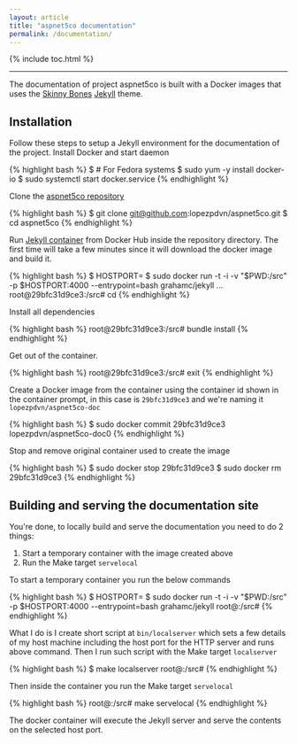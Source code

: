 ```yaml
---
layout: article
title: "aspnet5co documentation"
permalink: /documentation/
---
```


{% include toc.html %}

- - -

The documentation of project aspnet5co is built with a Docker images that uses
the [Skinny Bones](http://mmistakes.github.io/skinny-bones-jekyll)
[Jekyll](http://jekyllrb.com) theme.

## Installation

Follow these steps to setup a Jekyll environment for the documentation of the
project. Install Docker and start daemon

{% highlight bash %}
$ # For Fedora systems
$ sudo yum -y install docker-io
$ sudo systemctl start docker.service
{% endhighlight %}

Clone the [aspnet5co repository](https://github.com/lopezpdvn/aspnet5co)

{% highlight bash %}
$ git clone git@github.com:lopezpdvn/aspnet5co.git
$ cd aspnet5co
{% endhighlight %}

Run [Jekyll container](https://github.com/grahamc/docker-jekyll) from Docker
Hub inside the repository directory. The first time will take a few minutes
since it will download the docker image and build it.

{% highlight bash %}
$ HOSTPORT=<host port number>
$ sudo docker run -t -i -v "$PWD:/src" -p $HOSTPORT:4000 --entrypoint=bash grahamc/jekyll
...
root@29bfc31d9ce3:/src# cd
{% endhighlight %}

Install all dependencies

{% highlight bash %}
root@29bfc31d9ce3:/src# bundle install
{% endhighlight %}

Get out of the container.

{% highlight bash %}
root@29bfc31d9ce3:/src# exit
{% endhighlight %}

Create a Docker image from the container using the container id shown in the
container prompt, in this case is `29bfc31d9ce3` and we're naming it
`lopezpdvn/aspnet5co-doc`

{% highlight bash %}
$ sudo docker commit 29bfc31d9ce3 lopezpdvn/aspnet5co-doc0
{% endhighlight %}

Stop and remove original container used to create the image

{% highlight bash %}
$ sudo docker stop 29bfc31d9ce3
$ sudo docker rm 29bfc31d9ce3
{% endhighlight %}

## Building and serving the documentation site

You're done, to locally build and serve the documentation you need to do 2
things:

1. Start a temporary container with the image created above
2. Run the Make target `servelocal`

To start a temporary container you run the below commands

{% highlight bash %}
$ HOSTPORT=<host port number>
$ sudo docker run -t -i -v "$PWD:/src" -p $HOSTPORT:4000 --entrypoint=bash grahamc/jekyll
root@<temporary container id>:/src#
{% endhighlight %}

What I do is I create short script at `bin/localserver` which sets a few
details of my host machine including the host port for the HTTP server and runs
above command.  Then I run such script with the Make target `localserver`

{% highlight bash %}
$ make localserver
root@<temporary container id>:/src#
{% endhighlight %}

Then inside the container you run the Make target `servelocal`

{% highlight bash %}
root@<temporary container id>:/src# make servelocal
{% endhighlight %}

The docker container will execute the Jekyll server and serve the contents on
the selected host port.

